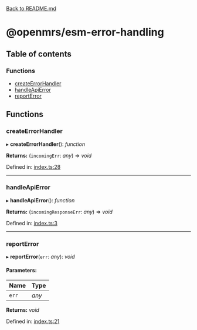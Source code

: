 [Back to README.md](../README.md)

# @openmrs/esm-error-handling

## Table of contents

### Functions

- [createErrorHandler](API.md#createerrorhandler)
- [handleApiError](API.md#handleapierror)
- [reportError](API.md#reporterror)

## Functions

### createErrorHandler

▸ **createErrorHandler**(): *function*

**Returns:** (`incomingErr`: *any*) => *void*

Defined in: [index.ts:28](https://github.com/openmrs/openmrs-esm-core/blob/master/packages/esm-error-handling/src/index.ts#L28)

___

### handleApiError

▸ **handleApiError**(): *function*

**Returns:** (`incomingResponseErr`: *any*) => *void*

Defined in: [index.ts:3](https://github.com/openmrs/openmrs-esm-core/blob/master/packages/esm-error-handling/src/index.ts#L3)

___

### reportError

▸ **reportError**(`err`: *any*): *void*

#### Parameters:

Name | Type |
:------ | :------ |
`err` | *any* |

**Returns:** *void*

Defined in: [index.ts:21](https://github.com/openmrs/openmrs-esm-core/blob/master/packages/esm-error-handling/src/index.ts#L21)
